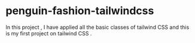 # penguin-fashion-tailwindcss
In this project , I have applied all the basic classes of tailwind CSS and this is my first project on tailwind CSS .
